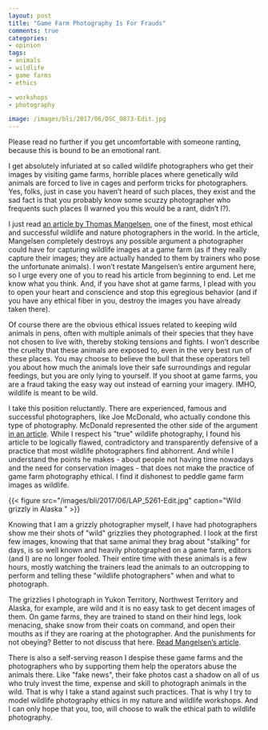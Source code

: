 ```yaml
---
layout: post
title: "Game Farm Photography Is For Frauds"
comments: true
categories:
- opinion
tags:
- animals
- wildlife
- game farms
- ethics

- workshops
- photography

image: /images/bli/2017/06/DSC_0873-Edit.jpg
---
```


Please read no further if you get uncomfortable with someone ranting, because this is bound to be an emotional rant. 

I get absolutely infuriated at so called wildlife photographers who get their images by visiting game farms, horrible places where genetically wild animals are forced to live in cages and perform tricks for photographers. Yes, folks, just in case you haven’t heard of such places, they exist and the sad fact is that you probably know some scuzzy photographer who frequents such places (I warned you this would be a rant, didn’t I?). 

<!--more-->

I just read [an article by Thomas Mangelsen](https://www.naturescapes.net/articles/conservation/point-of-view-game-farm-photography/?utm_source=constantcontact&utm_medium=email&utm_campaign=june_2017), one of the finest, most ethical and successful wildlife and nature photographers in the world. In the article, Mangelsen completely destroys any possible argument a photographer could have for capturing wildlife images at a game farm (as if they really capture their images; they are actually handed to them by trainers who pose the unfortunate animals). I won’t restate Mangelsen’s entire argument here, so I urge every one of you to read his article from beginning to end. Let me know what you think. And, if you have shot at game farms, I plead with you to open your heart and conscience and stop this egregious behavior (and if you have any ethical fiber in you, destroy the images you have already taken there). 

Of course there are the obvious ethical issues related to keeping wild animals in pens, often with multiple animals of their species that they have not chosen to live with, thereby stoking tensions and fights. I won’t describe the cruelty that these animals are exposed to, even in the very best run of these places. You may choose to believe the bull that these operators tell you about how much the animals love their safe surroundings and regular feedings, but you are only lying to yourself. If you shoot at game farms, you are a fraud taking the easy way out instead of earning your imagery. IMHO, wildlife is meant to be wild. 

I take this position reluctantly. There are experienced, famous and successful photographers, like Joe McDonald, who actually condone this type of photography. McDonald represented the other side of the argument [in an article](https://www.naturescapes.net/articles/conservation/point-of-view-can-photographing-wildlife-models-make-conservation-sense/?utm_source=constantcontact&utm_medium=email&utm_campaign=june_2017). While I respect his "true" wildlife photography, I found his article to be logically flawed, contradictory and transparently defensive of a practice that most wildlife photographers find abhorrent. And while I understand the points he makes - about people not having time nowadays and the need for conservation images - that does not make the practice of game farm photography ethical. I find it dishonest to peddle game farm images as wildlife. 

{{< figure src="/images/bli/2017/06/LAP_5261-Edit.jpg" caption="Wild grizzly in Alaska " >}}

Knowing that I am a grizzly photographer myself, I have had photographers show me their shots of "wild" grizzlies they photographed. I look at the first few images, knowing that that same animal they brag about "stalking" for days, is so well known and heavily photographed on a game farm, editors (and I) are no longer fooled. Their entire time with these animals is a few hours, mostly watching the trainers lead the animals to an outcropping to perform and telling these "wildlife photographers" when and what to photograph. 

The grizzlies I photograph in Yukon Territory, Northwest Territory and Alaska, for example, are wild and it is no easy task to get decent images of them. On game farms, they are trained to stand on their hind legs, look menacing, shake snow from their coats on command, and open their mouths as if they are roaring at the photographer. And the punishments for not obeying? Better to not discuss that here. [Read Mangelsen’s article](https://www.naturescapes.net/articles/conservation/point-of-view-game-farm-photography/?utm_source=constantcontact&utm_medium=email&utm_campaign=june_2017).

There is also a self-serving reason I despise these game farms and the photographers who by supporting them help the operators abuse the animals there. Like "fake news", their fake photos  cast a shadow on all of us who truly invest the time, expense and skill to photograph animals in the wild.  That is why I take a stand against such practices. That is why I try to model wildlife photography ethics in my nature and wildlife workshops. And I can only hope that you, too, will choose to walk the ethical path to wildlife photography.  







